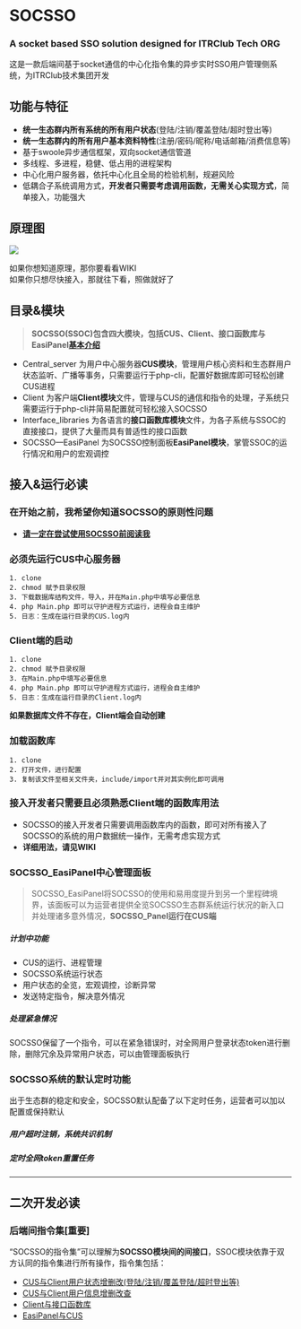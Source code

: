 # SOCSSO
### A socket based SSO solution designed for ITRClub Tech ORG

这是一款后端间基于socket通信的中心化指令集的异步实时SSO用户管理侧系统，为ITRClub技术集团开发

## 功能与特征
* **统一生态群内所有系统的所有用户状态**(登陆/注销/覆盖登陆/超时登出等)
* **统一生态群内的所有用户基本资料特性**(注册/密码/昵称/电话邮箱/消费信息等)
* 基于swoole异步通信框架，双向socket通信管道
* 多线程、多进程，稳健、低占用的进程架构
* 中心化用户服务器，依托中心化且全局的检验机制，规避风险
* 低耦合子系统调用方式，**开发者只需要考虑调用函数，无需关心实现方式**，简单接入，功能强大

## 原理图
![](https://s1.ax1x.com/2018/08/11/PcVtbj.jpg)

如果你想知道原理，那你要看看WIKI  
如果你只想尽快接入，那就往下看，照做就好了  

## 目录&模块
> **SOCSSO(SSOC)包含四大模块，包括CUS、Client、接口函数库与EasiPanel[基本介绍](http://dev.itrclub.com/LYJSpeedX/SOCSSO/wiki/%5BBefore+ALL%5DSOCSSO%E5%9F%BA%E6%9C%AC%E4%BB%8B%E7%BB%8D)**


* Central_server 为用户中心服务器**CUS模块**，管理用户核心资料和生态群用户状态监听、广播等事务，只需要运行于php-cli，配置好数据库即可轻松创建CUS进程
* Client 为客户端**Client模块**文件，管理与CUS的通信和指令的处理，子系统只需要运行于php-cli并简易配置就可轻松接入SOCSSO
* Interface_libraries 为各语言的**接口函数库模块**文件，为各子系统与SSOC的直接接口，提供了大量而具有普适性的接口函数
* SOCSSO—EasiPanel 为SOCSSO控制面板**EasiPanel模块**，掌管SSOC的运行情况和用户的宏观调控

## 接入&运行必读

### 在开始之前，我希望你知道SOCSSO的原则性问题
* **[请一定在尝试使用SOCSSO前阅读我](http://dev.itrclub.com/LYJSpeedX/SOCSSO/wiki/%5BBefore+ALL%5DSOCSSO%E5%9F%BA%E6%9C%AC%E4%BB%8B%E7%BB%8D)**


### 必须先运行CUS中心服务器
```
1. clone
2. chmod 赋予目录权限
3. 下载数据库结构文件，导入，并在Main.php中填写必要信息
4. php Main.php 即可以守护进程方式运行，进程会自主维护
5. 日志：生成在运行目录的CUS.log内
```

### Client端的启动
```
1. clone
2. chmod 赋予目录权限
3. 在Main.php中填写必要信息
4. php Main.php 即可以守护进程方式运行，进程会自主维护
5. 日志：生成在运行目录的Client.log内
```
**如果数据库文件不存在，Client端会自动创建**

### 加载函数库
```
1. clone
2. 打开文件，进行配置
3. 复制该文件至相关文件夹，include/import并对其实例化即可调用
```

### 接入开发者只需要且必须熟悉Client端的函数库用法
* SOCSSO的接入开发者只需要调用函数库内的函数，即可对所有接入了SOCSSO的系统的用户数据统一操作，无需考虑实现方式  
* **详细用法，请见WIKI**

### SOCSSO_EasiPanel中心管理面板
> SOCSSO_EasiPanel将SOCSSO的使用和易用度提升到另一个里程碑境界，该面板可以为运营者提供全览SOCSSO生态群系统运行状况的新入口并处理诸多意外情况，**SOCSSO_Panel运行在CUS端**

##### 计划中功能
* CUS的运行、进程管理
* SOCSSO系统运行状态
* 用户状态的全览，宏观调控，诊断异常
* 发送特定指令，解决意外情况

##### 处理紧急情况
SOCSSO保留了一个指令，可以在紧急错误时，对全网用户登录状态token进行删除，删除冗余及异常用户状态，可以由管理面板执行

### SOCSSO系统的默认定时功能
出于生态群的稳定和安全，SOCSSO默认配备了以下定时任务，运营者可以加以配置或保持默认

##### 用户超时注销，系统共识机制

##### 定时全网token重置任务

-----


## 二次开发必读

### 后端间指令集[重要]
“SOCSSO的指令集”可以理解为**SOCSSO模块间的间接口**，SSOC模块依靠于双方认同的指令集进行所有操作，指令集包括：
* [CUS与Client用户状态增删改(登陆/注销/覆盖登陆/超时登出等)](http://dev.itrclub.com/LYJSpeedX/SOCSSO/wiki/%E6%8C%87%E4%BB%A4%E9%9B%86-%E7%94%A8%E6%88%B7%E7%8A%B6%E6%80%81%E7%9B%B8%E5%85%B3)
* [CUS与Client用户信息增删改查](http://dev.itrclub.com/LYJSpeedX/SOCSSO/wiki/%E6%8C%87%E4%BB%A4%E9%9B%86-%E7%94%A8%E6%88%B7%E4%BF%A1%E6%81%AF%E7%9B%B8%E5%85%B3) 
* [Client与接口函数库](http://dev.itrclub.com/LYJSpeedX/SOCSSO/wiki/%E6%8E%A5%E5%8F%A3%E5%87%BD%E6%95%B0%E5%BA%93%E6%8C%87%E4%BB%A4%E6%A0%BC%E5%BC%8F)
* [EasiPanel与CUS]()
